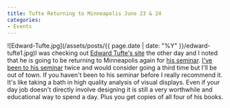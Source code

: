 ```yaml
---
title: Tufte Returning to Minneapolis June 23 & 24
categories:
- Events
---
```


![Edward-Tufte.jpg](/assets/posts/{{ page.date | date: "%Y" }}/edward-tufte1.jpg)I was checking out [Edward Tufte's site](http://www.edwardtufte.com/) the other day and I noted that he is going to be returning to Minneapolis again for [his seminar](http://www.edwardtufte.com/tufte/courses). [I've been to his seminar](/thingelstad/edward-tufte) twice and would consider going a third time but I'll be out of town.
If you haven't been to his seminar before I really recommend it. It's like taking a bath in high quality analysis of visual displays. Even if your day job doesn't directly involve designing it is still a very worthwhile and educational way to spend a day. Plus you get copies of all four of his books.
